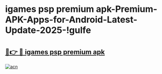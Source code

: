 # igames psp premium apk-Premium-APK-Apps-for-Android-Latest-Update-2025-!gulfe

# <h2><a href="https://googleone.com">🔗👉 🔴 igames psp premium apk</a></h2>

[![acn](https://github.com/user-attachments/assets/0f9c940e-d8b0-45ae-aac7-cd30a18b3e1c)](https://googleone.com)

